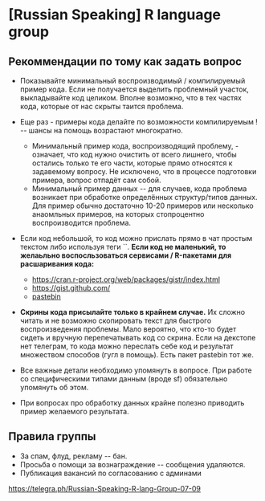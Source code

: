 # [Russian Speaking] R language group

## Рекоммендации по тому как задать вопрос

- Показывайте минимальный воспроизводимый / компилируемый пример кода. Если не получается выделить проблемный участок, выкладывайте код целиком. Вполне возможно, что в тех частях кода, которые от нас скрыты таится проблема.

- Еще раз - примеры кода делайте по возможности компилируемым ! -- шансы на помощь возрастают многократно.

    - Минимальный пример кода, воспроизводящий проблему, - означает, что код нужно очистить от всего лишнего, чтобы остались только те его части, которые прямо относятся к задавемому вопросу. Не исключено, что в процессе подготовки примера, вопрос отпадёт сам собой.
    - Минимальный пример данных -- для случаев, кода проблема возникает при обработке определённых структур/типов данных. Для пример обычно достаточно 10-20 примеров или несколько анаомльных примеров, на которых стопроцентно воспроизводится проблема.

- Если код небольшой, то код можно прислать прямо в чат простым текстом либо используя теги ``.  **Если код не маленький, то желаьльно воспосльзоваться сервисами / R-пакетами для расшаривания кода:**

    - https://cran.r-project.org/web/packages/gistr/index.html
    - https://gist.github.com/
    - [pastebin](https://github.com/hrbrmstr/pastebin)

- **Скрины кода присылайте только в крайнем случае.** Их сложно читать и не возможно скопировать текст для быстрого воспроизведения проблемы. Мало вероятно, что кто-то будет сидеть и вручную перепечатывать код со скрина. Если на декстопе нет телеграм, то кода можно переслать себе код и результат множеством способов (гугл в помощь). Есть пакет pastebin тот же.

- Все важные детали необходимо упомянуть в вопросе. При работе со специфическими типами данным (вроде sf) обязательно упомянуть об этом.

- При вопросах про обработку данных крайне полезно приводить пример желаемого результата.

## Правила группы

- За спам, флуд, рекламу -- бан. 
- Просьба о помощи за вознаграждение -- сообщения удаляются.
- Публикация вакансий по согласованию с админами


https://telegra.ph/Russian-Speaking-R-lang-Group-07-09
